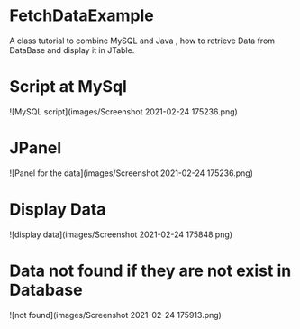 # FetchDataExample
A class tutorial to combine MySQL and Java , how to retrieve Data from DataBase and display it in JTable.

# Script at MySql
![MySQL script](images/Screenshot 2021-02-24 175236.png)

# JPanel
![Panel for the data](images/Screenshot 2021-02-24 175236.png)

# Display Data
![display data](images/Screenshot 2021-02-24 175848.png)

# Data not found if they are not exist in Database
![not found](images/Screenshot 2021-02-24 175913.png)




